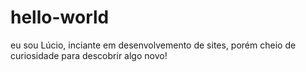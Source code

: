 # hello-world
eu sou Lúcio, inciante em desenvolvemento de sites, porém cheio de curiosidade para descobrir algo novo!
